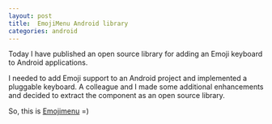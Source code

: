 ```yaml
---
layout: post
title:  EmojiMenu Android library
categories: android
---
```


Today I have published an open source library for adding an Emoji keyboard to Android applications.

I needed to add Emoji support to an Android project and implemented a pluggable keyboard. A colleague and I made some additional enhancements and decided to extract the component as an open source library.

So, this is [Emojimenu](https://github.com/pestrada/emojimenu) =)